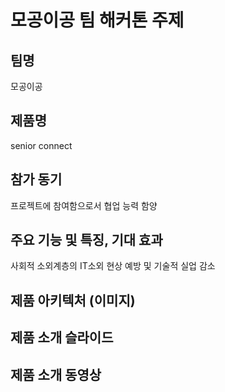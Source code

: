 # 모공이공 팀 해커톤 주제

## 팀명
모공이공


## 제품명
senior connect

## 참가 동기
프로젝트에 참여함으로서 협업 능력 함양

## 주요 기능 및 특징, 기대 효과
사회적 소외계층의 IT소외 현상 예방 및 기술적 실업 감소


## 제품 아키텍처 (이미지)


## 제품 소개 슬라이드


## 제품 소개 동영상


